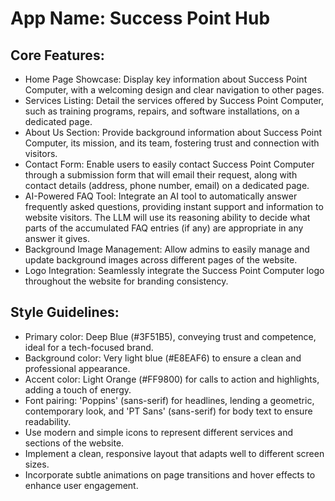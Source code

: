 # **App Name**: Success Point Hub

## Core Features:

- Home Page Showcase: Display key information about Success Point Computer, with a welcoming design and clear navigation to other pages.
- Services Listing: Detail the services offered by Success Point Computer, such as training programs, repairs, and software installations, on a dedicated page.
- About Us Section: Provide background information about Success Point Computer, its mission, and its team, fostering trust and connection with visitors.
- Contact Form: Enable users to easily contact Success Point Computer through a submission form that will email their request, along with contact details (address, phone number, email) on a dedicated page.
- AI-Powered FAQ Tool: Integrate an AI tool to automatically answer frequently asked questions, providing instant support and information to website visitors. The LLM will use its reasoning ability to decide what parts of the accumulated FAQ entries (if any) are appropriate in any answer it gives.
- Background Image Management: Allow admins to easily manage and update background images across different pages of the website.
- Logo Integration: Seamlessly integrate the Success Point Computer logo throughout the website for branding consistency.

## Style Guidelines:

- Primary color: Deep Blue (#3F51B5), conveying trust and competence, ideal for a tech-focused brand.
- Background color: Very light blue (#E8EAF6) to ensure a clean and professional appearance.
- Accent color: Light Orange (#FF9800) for calls to action and highlights, adding a touch of energy.
- Font pairing: 'Poppins' (sans-serif) for headlines, lending a geometric, contemporary look, and 'PT Sans' (sans-serif) for body text to ensure readability.
- Use modern and simple icons to represent different services and sections of the website.
- Implement a clean, responsive layout that adapts well to different screen sizes.
- Incorporate subtle animations on page transitions and hover effects to enhance user engagement.